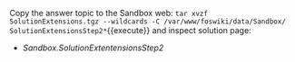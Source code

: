 Copy the answer topic to the Sandbox web: `tar xvzf SolutionExtensions.tgz --wildcards -C /var/www/foswiki/data/Sandbox/ SolutionExtensionsStep2*`{{execute}}
and inspect solution page:

*   _Sandbox.SolutionExtentensionsStep2_